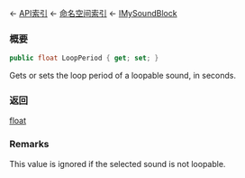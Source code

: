 ← [API索引](Api-Index) ← [命名空间索引](Namespace-Index) ← [IMySoundBlock](SpaceEngineers.Game.ModAPI.Ingame.IMySoundBlock)

### 概要

```csharp
public float LoopPeriod { get; set; }
```

Gets or sets the loop period of a loopable sound, in seconds.

### 返回

[float](https://docs.microsoft.com/en-us/dotnet/api/System.Single?view=netframework-4.6)

### Remarks

This value is ignored if the selected sound is not loopable.

